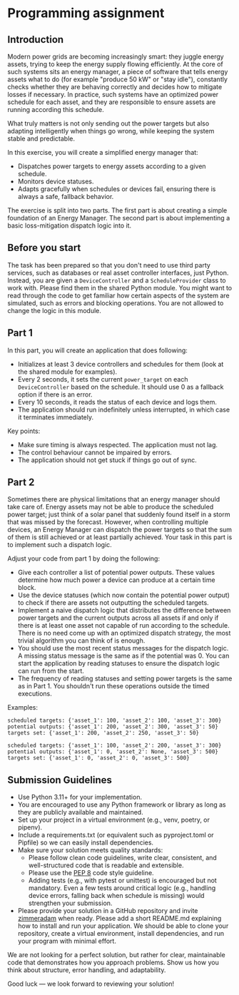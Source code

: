 # Programming assignment

## Introduction
Modern power grids are becoming increasingly smart: they juggle energy assets, trying to keep the energy supply flowing efficiently. At the core of such systems sits an energy manager, a piece of software that tells energy assets what to do (for example "produce 50 kW" or "stay idle"), constantly checks whether they are behaving correctly and decides how to mitigate losses if necessary. In practice, such systems have an optimized power schedule for each asset, and they are responsible to ensure assets are running according this schedule.

What truly matters is not only sending out the power targets but also adapting intelligently when things go wrong, while keeping the system stable and predictable.

In this exercise, you will create a simplified energy manager that:
- Dispatches power targets to energy assets according to a given schedule.
- Monitors device statuses.
- Adapts gracefully when schedules or devices fail, ensuring there is always a safe, fallback behavior.

The exercise is split into two parts. The first part is about creating a simple foundation of an Energy Manager. The second part is about implementing a basic loss-mitigation dispatch logic into it.

## Before you start

The task has been prepared so that you don't need to use third party services, such as databases or real asset controller interfaces, just Python. Instead, you are given a `DeviceController` and a `ScheduleProvider` class to work with. Please find them in the shared Python module. You might want to read through the code to get familiar how certain aspects of the system are simulated, such as errors and blocking operations. You are not allowed to change the logic in this module.

## Part 1

In this part, you will create an application that does following:
- Initializes at least 3 device controllers and schedules for them (look at the shared module for examples).
- Every 2 seconds, it sets the current `power_target` on each `DeviceController` based on the schedule. It should use 0 as a fallback option if there is an error.
- Every 10 seconds, it reads the status of each device and logs them.
- The application should run indefinitely unless interrupted, in which case it terminates immediately.

Key points:
- Make sure timing is always respected. The application must not lag.
- The control behaviour cannot be impaired by errors.
- The application should not get stuck if things go out of sync.

## Part 2

Sometimes there are physical limitations that an energy manager should take care of. Energy assets may not be able to produce the scheduled power target; just think of a solar panel that suddenly found itself in a storm that was missed by the forecast. However, when controlling multiple devices, an Energy Manager can dispatch the power targets so that the sum of them is still achieved or at least partially achieved. Your task in this part is to implement such a dispatch logic.

Adjust your code from part 1 by doing the following:
- Give each controller a list of potential power outputs. These values determine how much power a device can produce at a certain time block.
- Use the device statuses (which now contain the potential power output) to check if there are assets not outputting the scheduled targets.
- Implement a naive dispatch logic that distributes the difference between power targets and the current outputs across all assets if and only if there is at least one asset not capable of run according to the schedule. There is no need come up with an optimized dispatch strategy, the most trivial algorithm you can think of is enough.
- You should use the most recent status messages for the dispatch logic. A missing status message is the same as if the potential was 0. You can start the application by reading statuses to ensure the dispatch logic can run from the start.
- The frequency of reading statuses and setting power targets is the same as in Part 1. You shouldn't run these operations outside the timed executions. 

Examples:
```
scheduled targets: {'asset_1': 100, 'asset_2': 100, 'asset_3': 300}
potential outputs: {'asset_1': 200, 'asset_2': 300, 'asset_3': 50}
targets set: {'asset_1': 200, 'asset_2': 250, 'asset_3': 50}
```

```
scheduled targets: {'asset_1': 100, 'asset_2': 200, 'asset_3': 300}
potential outputs: {'asset_1': 0, 'asset_2': None, 'asset_3': 500}
targets set: {'asset_1': 0, 'asset_2': 0, 'asset_3': 500}
```

## Submission Guidelines

- Use Python 3.11+ for your implementation.
- You are encouraged to use any Python framework or library as long as they are publicly available and maintained.
- Set up your project in a virtual environment (e.g., venv, poetry, or pipenv).
- Include a requirements.txt (or equivalent such as pyproject.toml or Pipfile) so we can easily install dependencies.
- Make sure your solution meets quality standards:
  - Please follow clean code guidelines, write clear, consistent, and well-structured code that is readable and extensible.
  - Please use the [PEP 8](https://peps.python.org/pep-0008/) code style guideline.
  - Adding tests (e.g., with pytest or unittest) is encouraged but not mandatory. Even a few tests around critical logic (e.g., handling device errors, falling back when schedule is missing) would strengthen your submission.
- Please provide your solution in a GitHub repository and invite [zimmeradam](https://github.com/zimmeradam) when ready. Please add a short README.md explaining how to install and run your application. We should be able to clone your repository, create a virtual environment, install dependencies, and run your program with minimal effort.

We are not looking for a perfect solution, but rather for clear, maintainable code that demonstrates how you approach problems. Show us how you think about structure, error handling, and adaptability.

Good luck — we look forward to reviewing your solution!